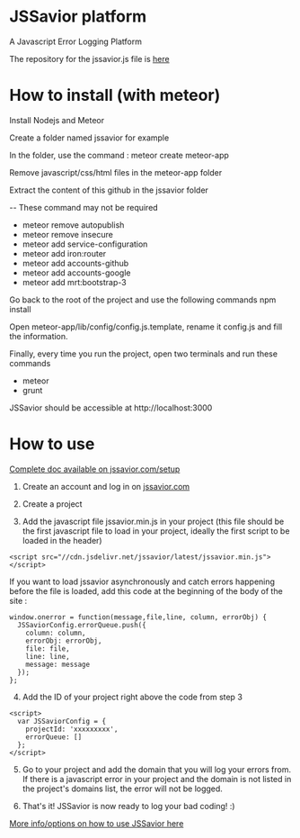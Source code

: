 JSSavior platform
=================

A Javascript Error Logging Platform

The repository for the jssavior.js file is [here](https://github.com/AlexBeauchemin/jssavior)

How to install (with meteor)
================

Install Nodejs and Meteor

Create a folder named jssavior for example

In the folder, use the command : meteor create meteor-app

Remove javascript/css/html files in the meteor-app folder

Extract the content of this github in the jssavior folder

-- These command may not be required
- meteor remove autopublish
- meteor remove insecure
- meteor add service-configuration
- meteor add iron:router
- meteor add accounts-github
- meteor add accounts-google
- meteor add mrt:bootstrap-3


Go back to the root of the project and use the following commands
npm install

Open meteor-app/lib/config/config.js.template, rename it config.js and fill the information.

Finally, every time you run the project, open two terminals and run these commands
- meteor
- grunt


JSSavior should be accessible at http://localhost:3000

How to use
================

[Complete doc available on jssavior.com/setup](http://www.jssavior.com/setup)

1) Create an account and log in on [jssavior.com](http://www.jssavior.com)

2) Create a project

3) Add the javascript file jssavior.min.js in your project (this file should be the first javascript file to load in your project, ideally the first script to be loaded in the header) 
```
<script src="//cdn.jsdelivr.net/jssavior/latest/jssavior.min.js"></script>
```

If you want to load jssavior asynchronously and catch errors happening before the file is loaded, add this code at the beginning of the body of the site :
```
window.onerror = function(message,file,line, column, errorObj) {
  JSSaviorConfig.errorQueue.push({
    column: column,
    errorObj: errorObj,
    file: file,
    line: line,
    message: message
  });
};
```

4) Add the ID of your project right above the code from step 3 
```
<script> 
  var JSSaviorConfig = { 
    projectId: 'xxxxxxxxx',
    errorQueue: []
  }; 
</script>
```

5) Go to your project and add the domain that you will log your errors from. If there is a javascript error in your project and the domain is not listed in the project's domains list, the error will not be logged.

6) That's it! JSSavior is now ready to log your bad coding! :)

[More info/options on how to use JSSavior here](http://www.jssavior.com/setup)
